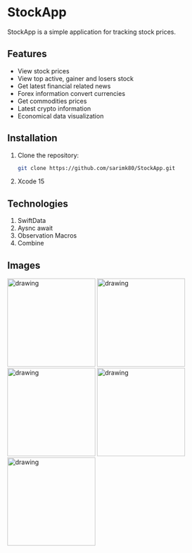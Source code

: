 # StockApp

 StockApp is a simple application for tracking stock prices.

 ## Features

- View stock prices
- View top active, gainer and losers stock
- Get latest financial related news
- Forex information convert currencies
- Get commodities prices
- Latest crypto information
- Economical data visualization

## Installation

1. Clone the repository:

   ```bash
   git clone https://github.com/sarimk80/StockApp.git 

2. Xcode 15

## Technologies

1. SwiftData
2. Aysnc await
3. Observation Macros
4. Combine


## Images

<img src="StockApp/readMeAssets/Simulator Screenshot - iPhone 14 Pro - 2023-07-11 at 12.01.20.png" alt="drawing" width="200"/>

<img src="StockApp/readMeAssets/Simulator Screenshot - iPhone 14 Pro - 2023-07-11 at 12.01.24.png" alt="drawing" width="200"/>

<img src="StockApp/readMeAssets/Simulator Screenshot - iPhone 14 Pro - 2023-07-11 at 14.55.53.png" alt="drawing" width="200"/>

<img src="StockApp/readMeAssets/Simulator Screenshot - iPhone 14 Pro - 2023-07-11 at 14.56.11.png" alt="drawing" width="200"/>

<img src="StockApp/readMeAssets/Simulator Screenshot - iPhone 14 Pro - 2023-07-11 at 14.56.32.png" alt="drawing" width="200"/>

